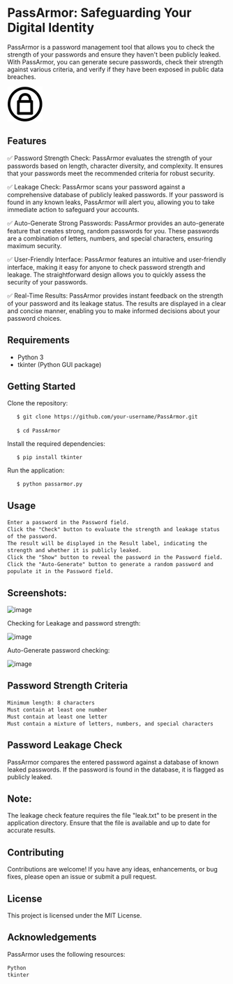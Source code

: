 # PassArmor: Safeguarding Your Digital Identity

PassArmor is a password management tool that allows you to check the strength of your passwords and ensure they haven't been publicly leaked. With PassArmor, you can generate secure passwords, check their strength against various criteria, and verify if they have been exposed in public data breaches.

![PassArmor Logo](logo.png)

## Features

✅ Password Strength Check: PassArmor evaluates the strength of your passwords based on length, character diversity, and complexity. It ensures that your passwords meet the recommended criteria for robust security.

✅ Leakage Check: PassArmor scans your password against a comprehensive database of publicly leaked passwords. If your password is found in any known leaks, PassArmor will alert you, allowing you to take immediate action to safeguard your accounts.

✅ Auto-Generate Strong Passwords: PassArmor provides an auto-generate feature that creates strong, random passwords for you. These passwords are a combination of letters, numbers, and special characters, ensuring maximum security.

✅ User-Friendly Interface: PassArmor features an intuitive and user-friendly interface, making it easy for anyone to check password strength and leakage. The straightforward design allows you to quickly assess the security of your passwords.

✅ Real-Time Results: PassArmor provides instant feedback on the strength of your password and its leakage status. The results are displayed in a clear and concise manner, enabling you to make informed decisions about your password choices.


## Requirements

- Python 3
- tkinter (Python GUI package)

## Getting Started

Clone the repository:


       $ git clone https://github.com/your-username/PassArmor.git
       
       $ cd PassArmor

Install the required dependencies:

       $ pip install tkinter

Run the application:

       $ python passarmor.py

## Usage

    Enter a password in the Password field.
    Click the "Check" button to evaluate the strength and leakage status of the password.
    The result will be displayed in the Result label, indicating the strength and whether it is publicly leaked.
    Click the "Show" button to reveal the password in the Password field.
    Click the "Auto-Generate" button to generate a random password and populate it in the Password field.

## Screenshots:

![image](https://github.com/singhx-hub/PassArmor/assets/126919241/f139992e-701e-459d-a406-6c573ce8e5b4)

Checking for Leakage and password strength:

![image](https://github.com/singhx-hub/PassArmor/assets/126919241/ec1071eb-d7f4-4e42-b4fe-c9cf8fc6ce20)


Auto-Generate password checking:

![image](https://github.com/singhx-hub/PassArmor/assets/126919241/b6dc874c-c2bb-43e2-9ff7-bc593e15b809)



## Password Strength Criteria

    Minimum length: 8 characters
    Must contain at least one number
    Must contain at least one letter
    Must contain a mixture of letters, numbers, and special characters

## Password Leakage Check

PassArmor compares the entered password against a database of known leaked passwords. If the password is found in the database, it is flagged as publicly leaked.

## Note: 
The leakage check feature requires the file "leak.txt" to be present in the application directory. Ensure that the file is available and up to date for accurate results.

## Contributing

Contributions are welcome! If you have any ideas, enhancements, or bug fixes, please open an issue or submit a pull request.

## License

This project is licensed under the MIT License.


## Acknowledgements

PassArmor uses the following resources:

    Python
    tkinter
